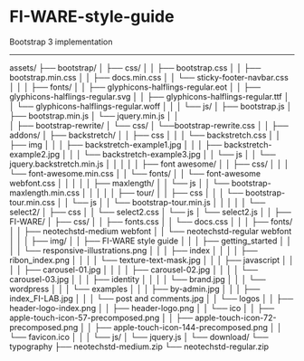 FI-WARE-style-guide  
============================
 Bootstrap 3 implementation
____________________________

assets/
  ├── bootstrap/
  │   ├── css/
  │   │  ├── bootstrap.css
  │   │  ├── bootstrap.min.css
  │   │  ├── docs.min.css
  │   │  └── sticky-footer-navbar.css
  │   │
  │   ├── fonts/
  │   │   ├── glyphicons-halflings-regular.eot
  │   │   ├── glyphicons-halflings-regular.svg
  │   │   ├── glyphicons-halflings-regular.ttf
  │   │   └── glyphicons-halflings-regular.woff
  │   │
  │   └── js/
  │       ├── bootstrap.js
  │       ├── bootstrap.min.js
  │       └── jquery.min.js
  │
  │  
  │
  ├── bootstrap-rewrite/
  │   └── css/
  │      └──bootstrap-rewrite.css
  │
  │
  ├── addons/
  │   ├── backstretch/
  │   │  ├── css
  │   │  │  └── backstretch.css
  │   │  ├── img
  │   │  │  ├── backstretch-example1.jpg
  │   │  │  ├── backstretch-example2.jpg
  │   │  │  └── backstretch-example3.jpg
  │   │  └── js
  │   │         └── jquery.backstretch.min.js
  │   │
  │   │
  │   ├── font awesome/
  │   │  ├── css/
  │   │  │  └── font-awesome.min.css
  │   │  └── fonts/
  │   │     └── font-awesome webfont.css
  │   │
  │   │
  │   ├── maxlength/
  │   │  └── js
  │   │     └── bootstrap-maxlength.min.css
  │   │
  │   │
  │   ├── tour/
  │   │  ├── css
  │   │  │  └── bootstrap-tour.min.css
  │   │  └── js
  │   │     └── bootstrap-tour.min.js
  │   │
  │   │
  │   └── select2/
  │      ├── css
  │      │  └── select2.css
  │      └── js
  │         └── select2.js
  │
  │
  ├── FI-WARE/
  │   ├── css/
  │   │  ├── fonts.css
  │   │  └── docs.css
  │   │
  │   ├── fonts/
  │   │  ├── neotechstd-medium webfont
  │   │  └── neotechstd-regular webfont
  │   │
  │   ├── img/
  │   │  ├── FI-WARE style guide
  │   │  │  ├── getting_started
  │   │  │  │  └── responsive-illustrations.png
  │   │  │  ├── index
  │   │  │  │  ├── ribon_index.png
  │   │  │  │  └── texture-text-mask.jpg
  │   │  │  ├── javascript
  │   │  │  │  ├── carousel-01.jpg
  │   │  │  │  ├── carousel-02.jpg
  │   │  │  │  └── carousel-03.jpg
  │   │  │  ├── identity
  │   │  │  │  └── brand.jpg
  │   │  │  └── wordpress
  │   │  │     └── examples
  │   │  │        ├── by-admin.jpg
  │   │  │        ├── index_FI-LAB.jpg
  │   │  │        └── post and comments.jpg
  │   │  └── logos
  │   │     ├── header-logo-index.png
  │   │     ├── header-logo.png
  │   │     └── ico
  │   │        ├── apple-touch-icon-57-precomposed.png
  │   │        ├── apple-touch-icon-72-precomposed.png
  │   │        ├── apple-touch-icon-144-precomposed.png
  │   │        └── favicon.ico
  │   │
  │   └── js/
  │      └── jquery.js
  │
  └── download/
      └── typography
         ├── neotechstd-medium.zip
         └── neotechstd-regular.zip
                                  
                                  
                                  
                                  
                                  
